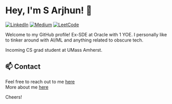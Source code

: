 # Hey, I'm S Arjhun! 👋

[![LinkedIn](https://img.shields.io/badge/-LinkedIn-0077B5?style=flat-square&logo=linkedin&logoColor=white)](https://www.linkedin.com/in/arjhunsreedar)
[![Medium](https://img.shields.io/badge/-Medium-black?style=flat-square&logo=medium)](https://medium.com/@arjuns0206)
[![LeetCode](https://img.shields.io/badge/-LeetCode-orange?style=flat-square&logo=leetcode&logoColor=white)](https://leetcode.com/u/tsBCrlW2uD/)

Welcome to my GitHub profile! Ex-SDE at Oracle with 1 YOE.
I personally like to tinker around with AI/ML and anything related to obscure tech.

Incoming CS grad student at UMass Amherst.

## 📫 Contact
Feel free to reach out to me [here](mailto:contactarjhun@gmail.com)
<br/>
More about me [here](https://arjunsreedar.xyz)

Cheers!
